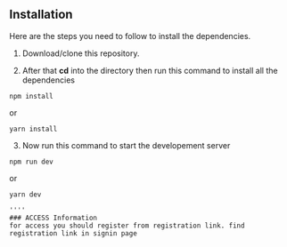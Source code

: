 

## Installation
Here are the steps you need to follow to install the dependencies.

1. Download/clone this repository.

2. After that **cd** into the directory then run this command to install all the dependencies

```
npm install
```
or

```
yarn install
``` 
3. Now run this command to start the developement server

```
npm run dev
```

or 

```
yarn dev

''''
### ACCESS Information
for access you should register from registration link. find registration link in signin page

